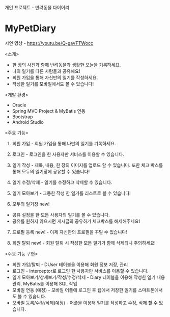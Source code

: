 개인 프로젝트 - 반려동물 다이어리

# MyPetDiary

시연 영상 - https://youtu.be/Q-gaVFTWocc

<소개>
- 한 장의 사진과 함께 반려동물과 생활한 오늘을 기록하세요.
- 나의 일기를 다른 사람들과 공유해요!
- 회원 가입을 통해 자신만의 일기를 작성하세요.
- 작성한 일기를 모바일에서도 볼 수 있습니다!


<개발 환경>

- Oracle
- Spring MVC Project & MyBatis 연동
- Bootstrap
- Android Studio

<주요 기능>

1. 회원 가입 - 회원 가입을 통해 나만의 일기를 기록하세요.

2. 로그인 - 로그인을 한 사용자만 서비스를 이용할 수 있습니다.

3. 일기 작성 - 제목, 내용, 한 장의 이미지를 업로드 할 수 있습니다. 또한 체크 박스를 통해 모두의 일기장에 공유할 수 있습니다!

4. 일기 수정/삭제 - 일기를 수정하고 삭제할 수 있습니다.

5. 일기 모아보기 - 그동한 작성 한 일기를 리스트로 볼 수 있습니다!

6. 모두의 일기장 new!
- 공유 설정을 한 모든 사용자의 일기를 볼 수 있습니다. 
- 공유를 원하지 않으시면 게시글의 공유하기 체크박스를 해제해주세요!

7. 프로필 등록 new! - 이제 자신만의 프로필을 꾸밀 수 있습니다!

8. 회원 탈퇴 new! - 회원 탈퇴 시 작성한 모든 일기가 함께 삭제되니 주의하세요!





<주요 기능 구현>

- 회원 가입/탈퇴 - DUser 테이블을 이용해 회원 정보 저장, 관리
- 로그인 - Interceptor로 로그인 한 사용자만 서비스를 이용할 수 있습니다.
- 일기 모아보기/상세보기/작성/수정/삭제 - Diary 테이블을 이용해 작성한 일기 내용 관리, MyBatis를 이용해 SQL 작업
- 모바일 연동 (예정) - 모바일 어플에 로그인 후 웹에서 저장한 일기를 스마트폰에서도 볼 수 있습니다.
- 모바일 등록/수정/삭제(예정) - 어플을 이용해 일기를 작성하고 수정, 삭제 할 수 있습니다. 






